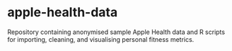 # apple-health-data
Repository containing anonymised sample Apple Health data and R scripts for importing, cleaning, and visualising personal fitness metrics.
